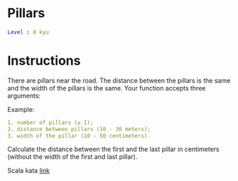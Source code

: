 # Pillars

```yaml
Level : 8 kyu
```



# Instructions
There are pillars near the road. The distance between the pillars is the same and the width of the pillars is the same. Your function accepts three arguments:

Example:
```yaml
1. number of pillars (≥ 1);
2. distance between pillars (10 - 30 meters);
3. width of the pillar (10 - 50 centimeters).
```

Calculate the distance between the first and the last pillar in centimeters (without the width of the first and last pillar).

Scala kata [link](https://www.codewars.com/kata/5bb0c58f484fcd170700063d/train/scala)